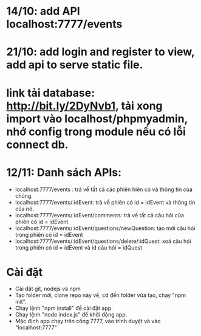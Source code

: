 # 14/10: add API localhost:7777/events
# 21/10: add login and register to view, add api to serve static file.
# link tải database: http://bit.ly/2DyNvb1, tải xong import vào localhost/phpmyadmin, nhớ config trong module nếu có lỗi connect db.
# 12/11: Danh sách APIs:
- localhost:7777/events : trả về tất cả các phiên hiện có và thông tin của chúng.
- localhost:7777/events/:idEvent: trả về phiên có id = idEvent và thông tin của nó.
- localhost:7777/events/:idEvent/comments: trả về tất cả câu hỏi của phiên có id = idEvent
- localhost:7777/events/:idEvent/questions/newQuestion: tạo mới câu hỏi trong phiên có id = idEvent
- localhost:7777/events/:idEvent/questions/delete/:idQuest: xoá câu hỏi trong phiên có id = idEvent và id câu hỏi = idQuest
# Cài đặt
- Cài đặt git, nodejs và npm
- Tạo folder mới, clone repo này về, cd đến folder vừa tạo, chạy "npm init".
- Chạy lệnh "npm install" để cài đặt app.
- Chạy lệnh "node index.js" để khởi động app.
- Mặc định app chạy trên cổng 7777, vào trình duyệt và vào "localhost:7777"
